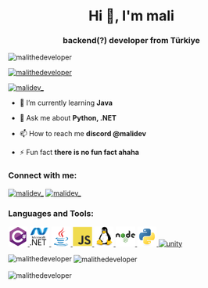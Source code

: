 <h1 align="center">Hi 👋, I'm mali</h1>
<h3 align="center">backend(?) developer from Türkiye</h3>

<p align="left"> <img src="https://komarev.com/ghpvc/?username=malithedeveloper&label=Profile%20views&color=0e75b6&style=flat" alt="malithedeveloper" /> </p>

<p align="left"> <a href="https://github.com/ryo-ma/github-profile-trophy"><img src="https://github-profile-trophy.vercel.app/?username=malithedeveloper" alt="malithedeveloper" /></a> </p>

<p align="left"> <a href="https://twitter.com/malidev_" target="blank"><img src="https://img.shields.io/twitter/follow/malidev_?logo=twitter&style=for-the-badge" alt="malidev_" /></a> </p>

- 🌱 I’m currently learning **Java**

- 💬 Ask me about **Python, .NET**

- 📫 How to reach me **discord @malidev**

- ⚡ Fun fact **there is no fun fact ahaha**

<h3 align="left">Connect with me:</h3>
<p align="left">
<a href="https://twitter.com/malidev_" target="blank"><img align="center" src="https://raw.githubusercontent.com/rahuldkjain/github-profile-readme-generator/master/src/images/icons/Social/twitter.svg" alt="malidev_" height="30" width="40" /></a>
<a href="https://instagram.com/malidev_" target="blank"><img align="center" src="https://raw.githubusercontent.com/rahuldkjain/github-profile-readme-generator/master/src/images/icons/Social/instagram.svg" alt="malidev_" height="30" width="40" /></a>
</p>

<h3 align="left">Languages and Tools:</h3>
<p align="left"> <a href="https://www.w3schools.com/cs/" target="_blank" rel="noreferrer"> <img src="https://raw.githubusercontent.com/devicons/devicon/master/icons/csharp/csharp-original.svg" alt="csharp" width="40" height="40"/> </a> <a href="https://dotnet.microsoft.com/" target="_blank" rel="noreferrer"> <img src="https://raw.githubusercontent.com/devicons/devicon/master/icons/dot-net/dot-net-original-wordmark.svg" alt="dotnet" width="40" height="40"/> </a> <a href="https://www.java.com" target="_blank" rel="noreferrer"> <img src="https://raw.githubusercontent.com/devicons/devicon/master/icons/java/java-original.svg" alt="java" width="40" height="40"/> </a> <a href="https://developer.mozilla.org/en-US/docs/Web/JavaScript" target="_blank" rel="noreferrer"> <img src="https://raw.githubusercontent.com/devicons/devicon/master/icons/javascript/javascript-original.svg" alt="javascript" width="40" height="40"/> </a> <a href="https://www.linux.org/" target="_blank" rel="noreferrer"> <img src="https://raw.githubusercontent.com/devicons/devicon/master/icons/linux/linux-original.svg" alt="linux" width="40" height="40"/> </a> <a href="https://nodejs.org" target="_blank" rel="noreferrer"> <img src="https://raw.githubusercontent.com/devicons/devicon/master/icons/nodejs/nodejs-original-wordmark.svg" alt="nodejs" width="40" height="40"/> </a> <a href="https://www.python.org" target="_blank" rel="noreferrer"> <img src="https://raw.githubusercontent.com/devicons/devicon/master/icons/python/python-original.svg" alt="python" width="40" height="40"/> </a> <a href="https://unity.com/" target="_blank" rel="noreferrer"> <img src="https://www.vectorlogo.zone/logos/unity3d/unity3d-icon.svg" alt="unity" width="40" height="40"/> </a> </p>

<p><img align="left" src="https://github-readme-stats.vercel.app/api/top-langs?username=malithedeveloper&show_icons=true&locale=en&layout=compact" alt="malithedeveloper" /></p>

<p>&nbsp;<img align="center" src="https://github-readme-stats.vercel.app/api?username=malithedeveloper&show_icons=true&locale=en" alt="malithedeveloper" /></p>

<p><img align="center" src="https://github-readme-streak-stats.herokuapp.com/?user=malithedeveloper&" alt="malithedeveloper" /></p>
